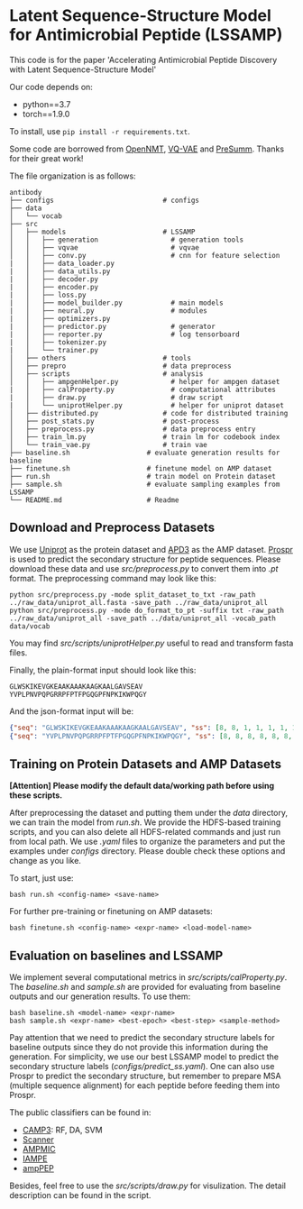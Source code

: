 # Latent Sequence-Structure Model for Antimicrobial Peptide (LSSAMP)

This code is for the paper 'Accelerating Antimicrobial Peptide Discovery with Latent Sequence-Structure Model'

Our code depends on:
* python==3.7
* torch==1.9.0

To install, use ` pip install -r requirements.txt `.

Some code are borrowed from [OpenNMT](https://opennmt.net/), [VQ-VAE](https://github.com/nadavbh12/VQ-VAE) and [PreSumm](https://github.com/nlpyang/PreSumm). Thanks for their great work!

The file organization is as follows:

```
antibody
├── configs                           # configs
├── data                             
│   └── vocab
├── src                                 
│   ├── models                        # LSSAMP
│   │   ├── generation                  # generation tools  
│   │   ├── vqvae                       # vqvae           
│   │   ├── conv.py                     # cnn for feature selection
|   │   ├── data_loader.py                
|   │   ├── data_utils.py
|   │   ├── decoder.py          
|   │   ├── encoder.py
|   │   ├── loss.py
|   │   ├── model_builder.py            # main models
|   │   ├── neural.py                   # modules
|   │   ├── optimizers.py
|   │   ├── predictor.py                # generator
|   │   ├── reporter.py                 # log tensorboard
|   │   ├── tokenizer.py                  
|   │   └── trainer.py    
│   ├── others                        # tools
│   ├── prepro                        # data preprocess
│   ├── scripts                       # analysis
│   │   ├── ampgenHelper.py             # helper for ampgen dataset
|   │   ├── calProperty.py              # computational attributes
|   │   ├── draw.py                     # draw script
|   │   └── uniprotHelper.py            # helper for uniprot dataset
│   ├── distributed.py                # code for distributed training
│   ├── post_stats.py                 # post-process
│   ├── preprocess.py                 # data preprocess entry
│   ├── train_lm.py                   # train lm for codebook index
│   └── train_vae.py                  # train vae
├── baseline.sh                   # evaluate generation results for baseline
├── finetune.sh                   # finetune model on AMP dataset
├── run.sh                        # train model on Protein dataset        
├── sample.sh                     # evaluate sampling examples from LSSAMP                                       
└── README.md                     # Readme
```  



## Download and Preprocess Datasets

We use [Uniprot](https://www.uniprot.org) as the protein dataset and [APD3](https://aps.unmc.edu) as the AMP dataset.
[Prospr](https://github.com/dellacortelab/prospr/tree/prospr1) is used to predict the secondary structure for peptide sequences.
Please download these data and use *src/preprocess.py* to convert them into *.pt* format.
The preprocessing command may look like this:

```shell
python src/preprocess.py -mode split_dataset_to_txt -raw_path ../raw_data/uniprot_all.fasta -save_path ../raw_data/uniprot_all
python src/preprocess.py -mode do_format_to_pt -suffix txt -raw_path ../raw_data/uniprot_all -save_path ../data/uniprot_all -vocab_path data/vocab

```

You may find *src/scripts/uniprotHelper.py* useful to read and transform fasta files.

Finally, the plain-format input should look like this:
```text
GLWSKIKEVGKEAAKAAAKAAGKAALGAVSEAV
YVPLPNVPQPGRRPFPTFPGQGPFNPKIKWPQGY
```

And the json-format input will be:
```json
{"seq": "GLWSKIKEVGKEAAKAAAKAAGKAALGAVSEAV", "ss": [8, 8, 1, 1, 1, 1, 1, 1, 1, 1, 1, 1, 1, 1, 1, 1, 1, 1, 1, 1, 1, 1, 1, 1, 1, 1, 1, 1, 1, 1, 1, 1, 8]}
{"seq": "YVPLPNVPQPGRRPFPTFPGQGPFNPKIKWPQGY", "ss": [8, 8, 8, 8, 8, 8, 8, 8, 8, 6, 6, 8, 8, 8, 8, 8, 8, 8, 8, 8, 8, 8, 8, 8, 8, 8, 8, 8, 8, 8, 8, 8, 8, 8]}
```


## Training on Protein Datasets and AMP Datasets

**[Attention] Please modify the default data/working path before using these scripts.**

After preprocessing the dataset and putting them under the *data* directory, we can train the model from *run.sh*.
We provide the HDFS-based training scripts, and you can also delete all HDFS-related commands and just run from local path.
We use *.yaml* files to organize the parameters and put the examples under *configs* directory. Please double check these options and change as you like.

To start, just use:

```shell
bash run.sh <config-name> <save-name>
```

For further pre-training or finetuning on AMP datasets:
```shell
bash finetune.sh <config-name> <expr-name> <load-model-name>
```

## Evaluation on baselines and LSSAMP

We implement several computational metrics in *src/scripts/calProperty.py*. The *baseline.sh* and *sample.sh* are provided for evaluating from baseline outputs and our generation results. To use them:
```shell
bash baseline.sh <model-name> <expr-name>
bash sample.sh <expr-name> <best-epoch> <best-step> <sample-method>
```
Pay attention that we need to predict the secondary structure labels for baseline outputs since they do not provide this information during the generation. For simplicity, we use our best LSSAMP model to predict the secondary structure labels (*configs/predict_ss.yaml*). One can also use Prospr to predict the secondary structure, but remember to prepare MSA (multiple sequence alignment) for each peptide before feeding them into Prospr.

The public classifiers can be found in:
* [CAMP3](http://www.camp3.bicnirrh.res.in/prediction.php): RF, DA, SVM
* [Scanner](https://www.dveltri.com/ascan/v2/ascan.html)
* [AMPMIC](https://github.com/zswitten/Antimicrobial-Peptides)
* [IAMPE](http://cbb1.ut.ac.ir/AMPClassifier/Index)
* [ampPEP](https://github.com/tlawrence3/amPEPpy)

Besides, feel free to use the *src/scripts/draw.py* for visulization. The detail description can be found in the script.
